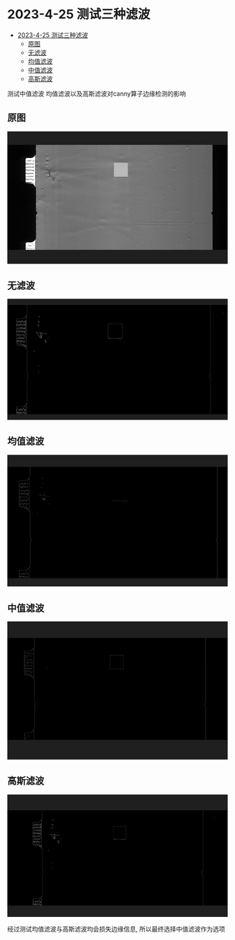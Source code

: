 # 2023-4-25  测试三种滤波
- [2023-4-25  测试三种滤波](#2023-4-25--测试三种滤波)
  - [原图](#原图)
  - [无滤波](#无滤波)
  - [均值滤波](#均值滤波)
  - [中值滤波](#中值滤波)
  - [高斯滤波](#高斯滤波)

测试中值滤波 均值滤波以及高斯滤波对canny算子边缘检测的影响    

## 原图

![](img/origin.jpg)  

## 无滤波

![](img/canny.jpg)  

## 均值滤波

![](img/blur.jpg)    

## 中值滤波

![](img/mid.jpg)

## 高斯滤波

![](img/gauss.jpg)

经过测试均值滤波与高斯滤波均会损失边缘信息, 所以最终选择中值滤波作为选项